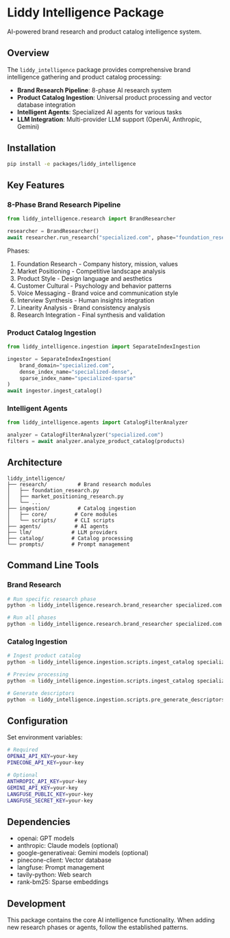 # Liddy Intelligence Package

AI-powered brand research and product catalog intelligence system.

## Overview

The `liddy_intelligence` package provides comprehensive brand intelligence gathering and product catalog processing:

- **Brand Research Pipeline**: 8-phase AI research system
- **Product Catalog Ingestion**: Universal product processing and vector database integration
- **Intelligent Agents**: Specialized AI agents for various tasks
- **LLM Integration**: Multi-provider LLM support (OpenAI, Anthropic, Gemini)

## Installation

```bash
pip install -e packages/liddy_intelligence
```

## Key Features

### 8-Phase Brand Research Pipeline
```python
from liddy_intelligence.research import BrandResearcher

researcher = BrandResearcher()
await researcher.run_research("specialized.com", phase="foundation_research")
```

Phases:
1. Foundation Research - Company history, mission, values
2. Market Positioning - Competitive landscape analysis
3. Product Style - Design language and aesthetics
4. Customer Cultural - Psychology and behavior patterns
5. Voice Messaging - Brand voice and communication style
6. Interview Synthesis - Human insights integration
7. Linearity Analysis - Brand consistency analysis
8. Research Integration - Final synthesis and validation

### Product Catalog Ingestion
```python
from liddy_intelligence.ingestion import SeparateIndexIngestion

ingestor = SeparateIndexIngestion(
    brand_domain="specialized.com",
    dense_index_name="specialized-dense",
    sparse_index_name="specialized-sparse"
)
await ingestor.ingest_catalog()
```

### Intelligent Agents
```python
from liddy_intelligence.agents import CatalogFilterAnalyzer

analyzer = CatalogFilterAnalyzer("specialized.com")
filters = await analyzer.analyze_product_catalog(products)
```

## Architecture

```
liddy_intelligence/
├── research/          # Brand research modules
│   ├── foundation_research.py
│   ├── market_positioning_research.py
│   └── ...
├── ingestion/         # Catalog ingestion
│   ├── core/         # Core modules
│   └── scripts/      # CLI scripts
├── agents/           # AI agents
├── llm/             # LLM providers
├── catalog/         # Catalog processing
└── prompts/         # Prompt management
```

## Command Line Tools

### Brand Research
```bash
# Run specific research phase
python -m liddy_intelligence.research.brand_researcher specialized.com --phase foundation_research

# Run all phases
python -m liddy_intelligence.research.brand_researcher specialized.com --phase all
```

### Catalog Ingestion
```bash
# Ingest product catalog
python -m liddy_intelligence.ingestion.scripts.ingest_catalog specialized.com

# Preview processing
python -m liddy_intelligence.ingestion.scripts.ingest_catalog specialized.com --preview

# Generate descriptors
python -m liddy_intelligence.ingestion.scripts.pre_generate_descriptors specialized.com
```

## Configuration

Set environment variables:
```bash
# Required
OPENAI_API_KEY=your-key
PINECONE_API_KEY=your-key

# Optional
ANTHROPIC_API_KEY=your-key
GEMINI_API_KEY=your-key
LANGFUSE_PUBLIC_KEY=your-key
LANGFUSE_SECRET_KEY=your-key
```

## Dependencies

- openai: GPT models
- anthropic: Claude models (optional)
- google-generativeai: Gemini models (optional)
- pinecone-client: Vector database
- langfuse: Prompt management
- tavily-python: Web search
- rank-bm25: Sparse embeddings

## Development

This package contains the core AI intelligence functionality.
When adding new research phases or agents, follow the established patterns.